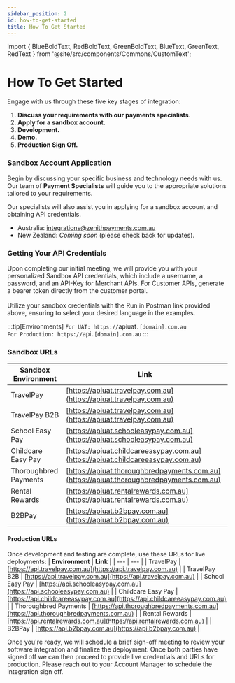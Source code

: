 ```yaml
---
sidebar_position: 2
id: how-to-get-started
title: How To Get Started
---
```

import { BlueBoldText, RedBoldText, GreenBoldText, BlueText, GreenText, RedText } from '@site/src/components/Commons/CustomText';


# How To Get Started

Engage with us through these five key stages of integration:

1. **Discuss your requirements with our payments specialists.**
2. **Apply for a sandbox account.**
3. **Development.**
4. **Demo.**
5. **Production Sign Off.**

### Sandbox Account Application
Begin by discussing your specific business and technology needs with us. Our team of **Payment Specialists** will guide you to the appropriate solutions tailored to your requirements.

Our specialists will also assist you in applying for a sandbox account and obtaining API credentials.
- Australia: [integrations@zenithpayments.com.au](mailto:integrations@zenithpayments.com.au)
- New Zealand: *Coming soon* (please check back for updates).

### Getting Your API Credentials
Upon completing our initial meeting, we will provide you with your personalized Sandbox API credentials, which include a username, a password, and an API-Key for Merchant APIs.
For Customer APIs, generate a bearer token directly from the customer portal.
<br></br>Utilize your sandbox credentials with the <RedBoldText>Run in Postman</RedBoldText> link provided above, ensuring to select your desired language in the examples.

:::tip[Environments]
`For UAT: https://`<BlueBoldText>apiuat</BlueBoldText>`.[domain].com.au`<br />
`For Production: https://`<RedBoldText>api</RedBoldText>`.[domain].com.au`
:::

<!-- Add JavaScript here to change URLs based on selected URL and update the link accordingly -->
### Sandbox URLs
| **Sandbox Environment** | **Link** |
| --- | --- |
| TravelPay | [https://apiuat.travelpay.com.au](https://apiuat.travelpay.com.au) |
| TravelPay B2B | [https://apiuat.travelpay.com.au](https://apiuat.travelpay.com.au) |
| School Easy Pay | [https://apiuat.schooleasypay.com.au](https://apiuat.schooleasypay.com.au) |
| Childcare Easy Pay | [https://apiuat.childcareeasypay.com.au](https://apiuat.childcareeasypay.com.au) |
| Thoroughbred Payments | [https://apiuat.thoroughbredpayments.com.au](https://apiuat.thoroughbredpayments.com.au) |
| Rental Rewards | [https://apiuat.rentalrewards.com.au](https://apiuat.rentalrewards.com.au) |
| B2BPay | [https://apiuat.b2bpay.com.au](https://apiuat.b2bpay.com.au) |

#### Production URLs

Once development and testing are complete, use these URLs for live deployments:
| **Environment** | **Link** |
| --- | --- |
| TravelPay | [https://api.travelpay.com.au](https://api.travelpay.com.au) |
| TravelPay B2B | [https://api.travelpay.com.au](https://api.travelpay.com.au) |
| School Easy Pay | [https://api.schooleasypay.com.au](https://api.schooleasypay.com.au) |
| Childcare Easy Pay | [https://api.childcareeasypay.com.au](https://api.childcareeasypay.com.au) |
| Thoroughbred Payments | [https://api.thoroughbredpayments.com.au](https://api.thoroughbredpayments.com.au) |
| Rental Rewards | [https://api.rentalrewards.com.au](https://api.rentalrewards.com.au) |
| B2BPay | [https://api.b2bpay.com.au](https://api.b2bpay.com.au) |

Once you're ready, we will schedule a brief sign-off meeting to review your software integration and finalize the deployment.
Once both parties have signed off we can then proceed to provide live credentials and URLs for production.
Please reach out to your Account Manager to schedule the integration sign off.

<!-- Currently, we support payments in both <span style="color:blue;">**Australia**</span> and <span style="color:blue;">**New Zealand**</span>. -->

<!-- :::
```js
<button onClick={() => alert('button clicked!')}>Click me!</button>
```
<button onClick={() => alert('button clicked!')}>Click me!</button>
::: -->